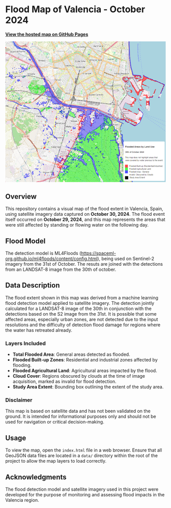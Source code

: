 # Flood Map of Valencia - October 2024

**[View the hosted map on GitHub Pages](https://simon-donike.github.io/VLC_flood_map/)**

![Map](data/screenshot.png)

## Overview
This repository contains a visual map of the flood extent in Valencia, Spain, using satellite imagery data captured on **October 30, 2024**. The flood event itself occurred on **October 29, 2024**, and this map represents the areas that were still affected by standing or flowing water on the following day.

## Flood Model
The detection model is ML4Floods (https://spaceml-org.github.io/ml4floods/content/config.html), being used on Sentinel-2 imagery from the 31st of October. The resuts are joined with the detections from an LANDSAT-8 image from the 30th of october.

## Data Description
The flood extent shown in this map was derived from a machine learning flood detection model applied to satellite imagery. The detection jointly calculated for a LANDSAT-8 image of the 30th in conjunction with the detections based on the S2 image from the 31st. It is possible that some affected areas, especially urban zones, are not detected due to the input resolutions and the difficulty of detection flood damage for regions where the water has retreated already.

### Layers Included
- **Total Flooded Area**: General areas detected as flooded.
- **Flooded Built-up Zones**: Residential and industrial zones affected by flooding.
- **Flooded Agricultural Land**: Agricultural areas impacted by the flood.
- **Cloud Cover**: Regions obscured by clouds at the time of image acquisition, marked as invalid for flood detection.
- **Study Area Extent**: Bounding box outlining the extent of the study area.

### Disclaimer
This map is based on satellite data and has not been validated on the ground. It is intended for informational purposes only and should not be used for navigation or critical decision-making.

## Usage
To view the map, open the `index.html` file in a web browser. Ensure that all GeoJSON data files are located in a `data/` directory within the root of the project to allow the map layers to load correctly.

## Acknowledgments
The flood detection model and satellite imagery used in this project were developed for the purpose of monitoring and assessing flood impacts in the Valencia region.
